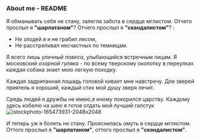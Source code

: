 ### About me - README

Я обманывать себя не стану, залегла забота в сердце мглистом.
Отчего прослыл я **"шарлатаном"**? Отчего прослыл я **"скандалистом"**? :

- Не злодей я и не грабил лесом,
- Не расстреливал несчастных по темницам.

Я всего лишь _уличный повеса_, улыбающийся встречным лицам.
Я московский _озорной гуляка_ - по всему тверскому околотку в переулках каждая собака знает мою легкую походку.

Каждая задрипанная лошадь головой кивает мне навстречу.
Для зверей приятель я хороший, каждый стих мой душу зверя лечит.

Средь людей я дружбы не имею,я иному покорился царству.
Каждому здесь кобелю на шею я готов отдать мой лучший галстук 
![istockphoto-165473931-2048x2048](https://github.com/user-attachments/assets/3155262d-a9c1-4a8c-ae20-7566d423baf9)


И теперь уж я болеть не стану.
Прояснилась омуть в сердце мглистом.
Оттого прослыл я __"шарлатаном"__,
оттого прослыл я __"скандалистом"__.
